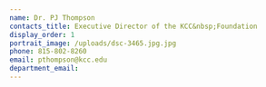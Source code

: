 ```yaml
---
name: Dr. PJ Thompson
contacts_title: Executive Director of the KCC&nbsp;Foundation
display_order: 1
portrait_image: /uploads/dsc-3465.jpg.jpg
phone: 815-802-8260
email: pthompson@kcc.edu
department_email:
---
```


